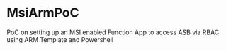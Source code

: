 # MsiArmPoC
PoC on setting up an MSI enabled Function App to access ASB via RBAC using ARM Template and Powershell
